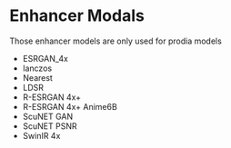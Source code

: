 # Enhancer Modals

Those enhancer models are only used for prodia models

- ESRGAN_4x
- lanczos 
- Nearest
- LDSR 
- R-ESRGAN 4x+
- R-ESRGAN 4x+ Anime6B
- ScuNET GAN
- ScuNET PSNR
- SwinIR 4x